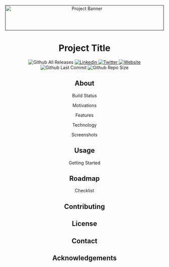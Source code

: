 <!-- Project Banner -->
<div align="center">
  <a href="">
    <img src="" alt="Project Banner" width="100%" height="80">
  </a>
</div>

<!-- Header -->
<div align="center">
  <h1>Project Title</h1>
  <img alt="Github All Releases" src="https://img.shields.io/github/downloads/s1msandhu/README-template/total?logo=github&style=for-the-badge">
  <a href="https://au.linkedin.com">
  <img alt="Linkedin" src="https://img.shields.io/badge/-Linkedin-grey?style=for-the-badge&logo=linkedin">
  </a>
  <a href="https://twitter.com">
  <img alt="Twitter" src="https://img.shields.io/badge/-Twitter-grey?style=for-the-badge&logo=twitter">
  </a>
  <a href="">
  <img alt="Website" src="https://img.shields.io/badge/-Website-grey?style=for-the-badge">
  </a>
  <img alt="Github Last Commit" src="https://img.shields.io/github/last-commit/s1msandhu/readme-template?logo=github&style=for-the-badge">
  <img alt="Github Repo Size" src="https://img.shields.io/github/repo-size/s1msandhu/README-template?logo=github&style=for-the-badge">
</div>

<!-- About -->
<div align="center">
  <h2>About</h2>
  <p>Build Status</p>
  <p>Motivations</p>
  <p>Features</p>
  <p>Technology</p>
  <p>Screenshots</p>
</div>

<!-- Usage -->
<div align="center">
  <h2>Usage</h2>
  <p>Getting Started</p>
</div>

<!-- Roadmap -->
<div align="center">
  <h2>Roadmap</h2>
  <p>Checklist</p>
</div>

<!-- Contributing -->
<div align="center">
  <h2>Contributing</h2>
</div>

<!-- License -->
<div align="center">
  <h2>License</h2>
</div>

<!-- Contact -->
<div align="center">
  <h2>Contact</h2>
</div>

<!-- Acknowledgements -->
<div align="center">
  <h2>Acknowledgements</h2>
</div>

